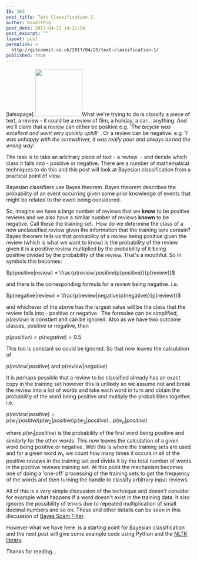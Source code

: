 ```yaml
---
ID: 363
post_title: Text Classification 1.
author: BanditPig
post_date: 2017-04-25 14:21:54
post_excerpt: ""
layout: post
permalink: >
  http://gitcommit.co.uk/2017/04/25/text-classification-1/
published: true
---
```

[latexpage]
<img class="alignnone size-full wp-image-317" src="http://gitcommit.co.uk/wp-content/uploads/2017/03/refresh.png" alt="" width="128" height="128" />What we're trying to do is classify a piece of text, a review - it could be a review of film, a holiday, a car... anything. And we'll claim that a review can either be positive e.g. 'T<em>he bicycle was excellent and went very quickly uphill</em>' . Or a review can be negative. e.g. '<em>I was unhappy with the screwdriver, it was really poor and always turned the wrong way</em>'.

The task is to take an arbitrary piece of text - a review  - and decide which class it falls into - positive or negative. There are a number of mathematical techniques to do this and this post will look at Bayesian classification from a practical point of view.

Bayesian classifiers use Bayes theorem. Bayes theorem describes the probability of an event occurring given some prior knowledge of events that might be related to the event being considered.

So, imagine we have a large number of reviews that we <strong>know</strong> to be positive reviews and we also have a similar number of reviews <strong>known</strong> to be negative. Call these the training set.  How do we determine the class of a new unclassified review given the information that the training sets contain? Bayes theorem tells us that probability of a review being positive given the review (which is what we want to know) is the probability of the review given it is a positive review multiplied by the probability of it being positive divided by the probability of the review. That's a mouthful. So in symbols this becomes:

$p(positive|review) = \frac{p(review|positive)p(positive)}{p(review)}$

and there is the corresponding formula for a review being negative. i.e.

$p(negative|review) = \frac{p(review|negative)p(negative)}{p(review)}$

and whichever of the above has the largest value will be the class that the review falls into - positive or negative.  The formulae can be simplified, ${p(review)}$ is constant and can be ignored. Also as we have two outcome classes, positive or negative, then

$p(positive)=p(negative)=0.5$

This too is constant so could be ignored. So that now leaves the calculation of

$p(review|positive)$ and $p(review|negative)$

It is perhaps possible that a review to be classified already has an exact copy in the training set however this is unlikely so we assume not and break the review into a list of words and take each word in turn and obtain the probability of the word being positive and multiply the probabilities together. i.e.

$p(review|positive)=p(w_1|positive)p(w_2|positive)p(w_3|positive)...p(w_n|positive)$

where $p(w_1|positive)$ is the probability of the first word being positive and similarly for the other words. This now leaves the calculation of a given word being positive or negative. Well this is where the training sets are used and for a given word $w_n$ we count how many times it occurs in all of the positive reviews in the training set and divide it by the total number of words in the positive reviews training set. At this point the mechanism becomes one of doing a 'one-off' processing of the training sets to get the frequency of the words and then turning the handle to classify arbitrary input reviews.

All of this is a very simple discussion of the technique and doesn't consider for example what happens if a word doesn't exist in the training data. It also ignores the possibility of errors due to repeated multiplication of small decimal numbers and so on. These and other details can be seen in this discussion of <a href="https://en.wikipedia.org/wiki/Naive_Bayes_spam_filtering#Other_expression_of_the_formula_for_combining_individual_probabilities">Bayes Spam Filter</a>.

However what we have here  is a starting point for Bayesian classification and the next post will give some example code using Python and the <a href="http://www.nltk.org/">NLTK library</a>.

Thanks for reading...